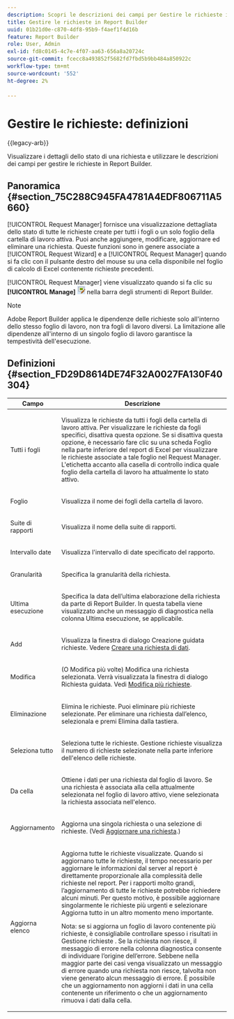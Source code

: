 ```yaml
---
description: Scopri le descrizioni dei campi per Gestire le richieste in Report Builder.
title: Gestire le richieste in Report Builder
uuid: 01b21d0e-c870-4df8-95b9-f4aef1f4d16b
feature: Report Builder
role: User, Admin
exl-id: fd8c0145-4c7e-4f07-aa63-656a8a20724c
source-git-commit: fcecc8a493852f5682fd7fbd5b9bb484a850922c
workflow-type: tm+mt
source-wordcount: '552'
ht-degree: 2%

---
```


# Gestire le richieste: definizioni

{{legacy-arb}}

Visualizzare i dettagli dello stato di una richiesta e utilizzare le descrizioni dei campi per gestire le richieste in Report Builder.

## Panoramica {#section_75C288C945FA4781A4EDF806711A5660}

[!UICONTROL Request Manager] fornisce una visualizzazione dettagliata dello stato di tutte le richieste create per tutti i fogli o un solo foglio della cartella di lavoro attiva. Puoi anche aggiungere, modificare, aggiornare ed eliminare una richiesta. Queste funzioni sono in genere associate a [!UICONTROL Request Wizard] e a [!UICONTROL Request Manager] quando si fa clic con il pulsante destro del mouse su una cella disponibile nel foglio di calcolo di Excel contenente richieste precedenti.

[!UICONTROL Request Manager] viene visualizzato quando si fa clic su **[!UICONTROL Manage]** ![](assets/edit_request.gif) nella barra degli strumenti di Report Builder.

>[!NOTE]
>
>Adobe Report Builder applica le dipendenze delle richieste solo all&#39;interno dello stesso foglio di lavoro, non tra fogli di lavoro diversi. La limitazione alle dipendenze all&#39;interno di un singolo foglio di lavoro garantisce la tempestività dell&#39;esecuzione.

## Definizioni {#section_FD29D8614DE74F32A0027FA130F40304}

<table id="table_0880204181074BDBBA37E3DF2972A672"> 
 <thead> 
  <tr> 
   <th colname="col1" class="entry"> Campo </th> 
   <th colname="col2" class="entry"> Descrizione </th> 
  </tr> 
 </thead>
 <tbody> 
  <tr> 
   <td colname="col1"> <p>Tutti i fogli </p> </td> 
   <td colname="col2"> <p>Visualizza le richieste da tutti i fogli della cartella di lavoro attiva. Per visualizzare le richieste da fogli specifici, disattiva questa opzione. Se si disattiva questa opzione, è necessario fare clic su una scheda Foglio nella parte inferiore del report di Excel per visualizzare le richieste associate a tale foglio nel <span class="wintitle"> Request Manager</span>. L'etichetta accanto alla casella di controllo indica quale foglio della cartella di lavoro ha attualmente lo stato attivo. </p> </td> 
  </tr> 
  <tr> 
   <td colname="col1"> <p>Foglio </p> </td> 
   <td colname="col2"> <p>Visualizza il nome dei fogli della cartella di lavoro. </p> </td> 
  </tr> 
  <tr> 
   <td colname="col1"> <p>Suite di rapporti </p> </td> 
   <td colname="col2"> <p>Visualizza il nome della suite di rapporti. </p> </td> 
  </tr> 
  <tr> 
   <td colname="col1"> <p>Intervallo date </p> </td> 
   <td colname="col2"> <p>Visualizza l'intervallo di date specificato del rapporto. </p> </td> 
  </tr> 
  <tr> 
   <td colname="col1"> <p>Granularità </p> </td> 
   <td colname="col2"> <p>Specifica la granularità della richiesta. </p> </td> 
  </tr> 
  <tr> 
   <td colname="col1"> <p> Ultima esecuzione </p> </td> 
   <td colname="col2"> <p>Specifica la data dell’ultima elaborazione della richiesta da parte di Report Builder. In questa tabella viene visualizzato anche un messaggio di diagnostica nella colonna <span class="wintitle"> Ultima esecuzione</span>, se applicabile. </p> </td> 
  </tr> 
  <tr> 
   <td colname="col1"> <p>Add </p> </td> 
   <td colname="col2"> <p>Visualizza la finestra di dialogo Creazione guidata richieste. Vedere <a href="/help/analyze/legacy-report-builder/data-requests/t-create-a-data-request.md"   > Creare una richiesta di dati</a>. </p> </td> 
  </tr> 
  <tr> 
   <td colname="col1"> <p>Modifica </p> </td> 
   <td colname="col2"> <p> (O Modifica più volte) Modifica una richiesta selezionata. Verrà visualizzata la finestra di dialogo <span class="wintitle"> Richiesta guidata</span>. Vedi <a href="/help/analyze/legacy-report-builder/manage-requests/t-edit-multiple-requests.md"   > Modifica più richieste</a>. </p> </td> 
  </tr> 
  <tr> 
   <td colname="col1"> <p>Eliminazione </p> </td> 
   <td colname="col2"> <p>Elimina le richieste. Puoi eliminare più richieste selezionate. Per eliminare una richiesta dall’elenco, selezionala e premi Elimina dalla tastiera. </p> </td> 
  </tr> 
  <tr> 
   <td colname="col1"> <p> Seleziona tutto </p> </td> 
   <td colname="col2"> <p>Seleziona tutte le richieste. Gestione richieste <span class="wintitle"></span> visualizza il numero di richieste selezionate nella parte inferiore dell'elenco delle richieste. </p> </td> 
  </tr> 
  <tr> 
   <td colname="col1"> <p>Da cella </p> </td> 
   <td colname="col2"> <p>Ottiene i dati per una richiesta dal foglio di lavoro. Se una richiesta è associata alla cella attualmente selezionata nel foglio di lavoro attivo, viene selezionata la richiesta associata nell'elenco. </p> </td> 
  </tr> 
  <tr> 
   <td colname="col1"> <p> Aggiornamento </p> </td> 
   <td colname="col2"> <p>Aggiorna una singola richiesta o una selezione di richieste. (Vedi <a href="/help/analyze/legacy-report-builder/manage-requests/t-refresh-a-request.md"   > Aggiornare una richiesta</a>.) </p> </td> 
  </tr> 
  <tr> 
   <td colname="col1"> <p>Aggiorna elenco </p> </td> 
   <td colname="col2"> <p>Aggiorna tutte le richieste visualizzate. Quando si aggiornano tutte le richieste, il tempo necessario per aggiornare le informazioni dal server al report è direttamente proporzionale alla complessità delle richieste nel report. Per i rapporti molto grandi, l’aggiornamento di tutte le richieste potrebbe richiedere alcuni minuti. Per questo motivo, è possibile aggiornare singolarmente le richieste più urgenti e selezionare <span class="wintitle"> Aggiorna tutto</span> in un altro momento meno importante. </p> <p> <p>Nota: se si aggiorna un foglio di lavoro contenente più richieste, è consigliabile controllare spesso i risultati in Gestione richieste <span class="wintitle"></span>. Se la richiesta non riesce, il messaggio di errore nella colonna diagnostica consente di individuare l’origine dell’errore. Sebbene nella maggior parte dei casi venga visualizzato un messaggio di errore quando una richiesta non riesce, talvolta non viene generato alcun messaggio di errore. È possibile che un aggiornamento non aggiorni i dati in una cella contenente un riferimento o che un aggiornamento rimuova i dati dalla cella. </p> </p> </td> 
  </tr> 
 </tbody> 
</table>

